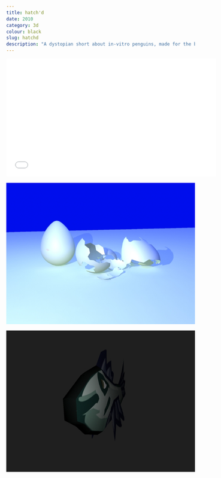 ```yaml
---
title: hatch'd 
date: 2010
category: 3d
colour: black
slug: hatchd
description: "A dystopian short about in-vitro penguins, made for the big - spherical - screen."
---
```


<!-- ![Stillframe](eggview.jpeg) -->

<iframe width="560" height="315" src="//www.youtube.com/embed/TrcpB8iTJ6Q" frameborder="0" allowfullscreen></iframe>

![Eggshells render](eggshells.jpeg)

![Heurel Render](heurel3d2.jpeg)